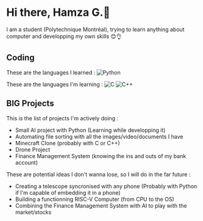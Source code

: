 # Hi there, Hamza G.👋

I am a student (Polytechnique Montréal), trying to learn anything about computer and developping my own skills 😊👌

## Coding

These are the languages I learned :
![Python](https://img.shields.io/badge/python-3670A0?style=for-the-badge&logo=python&logoColor=ffdd54)

These are the languages I'm learning :
![C](https://img.shields.io/badge/c-%2300599C.svg?style=for-the-badge&logo=c&logoColor=white)
![C++](https://img.shields.io/badge/c++-%2300599C.svg?style=for-the-badge&logo=c%2B%2B&logoColor=white)

## **BIG** Projects

This is the list of projects I'm actively doing :

- Small AI project with Python (Learning while developping it)
- Automating file sorting with all the images/video/documents I have
- Minecraft Clone (probably with C or C++)
- Drone Project
- Finance Management System (knowing the ins and outs of my bank account)

These are potential ideas I don't wanna lose, so I will do in the far future :

- Creating a telescope syncronised with any phone (Probably with Python if I'm capable of embedding it in a phone)
- Building a functionning RISC-V Computer (from CPU to the OS)
- Combining the Finance Management System with AI to play with the market/stocks
